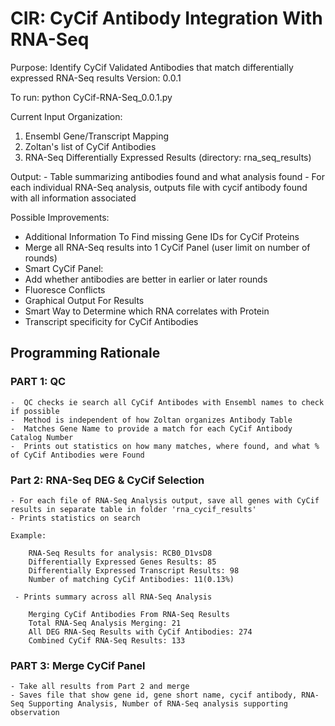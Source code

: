 # CIR: CyCif Antibody Integration With RNA-Seq
Purpose: Identify CyCif Validated Antibodies that match differentially expressed RNA-Seq results
Version: 0.0.1

To run:  python CyCif-RNA-Seq_0.0.1.py

Current Input Organization:
 1) Ensembl Gene/Transcript Mapping
 2) Zoltan's list of CyCif Antibodies
 3) RNA-Seq Differentially Expressed Results (directory: rna_seq_results)
 
 Output: 
    - Table summarizing antibodies found and what analysis found
    - For each individual RNA-Seq analysis, outputs file with cycif antibody found with all information associated

Possible Improvements:
- Additional Information To Find missing Gene IDs for CyCif Proteins 
- Merge all RNA-Seq results into 1 CyCif Panel (user limit on number of rounds)
- Smart CyCif Panel: 
- Add whether antibodies are better in earlier or later rounds
- Fluoresce Conflicts
- Graphical Output For Results
- Smart Way to Determine which RNA correlates with Protein
- Transcript specificity for CyCif Antibodies

## Programming Rationale
 ### PART 1: QC
    -  QC checks ie search all CyCif Antibodes with Ensembl names to check if possible 
    -  Method is independent of how Zoltan organizes Antibody Table
    -  Matches Gene Name to provide a match for each CyCif Antibody Catalog Number
    -  Prints out statistics on how many matches, where found, and what % of CyCif Antibodies were Found
    
 ### Part 2: RNA-Seq DEG & CyCif Selection
    - For each file of RNA-Seq Analysis output, save all genes with CyCif results in separate table in folder 'rna_cycif_results'
    - Prints statistics on search
    
    Example:
    
        RNA-Seq Results for analysis: RCB0_D1vsD8
        Differentially Expressed Genes Results: 85
        Differentially Expressed Transcript Results: 98
        Number of matching CyCif Antibodies: 11(0.13%)
        
     - Prints summary across all RNA-Seq Analysis
     
        Merging CyCif Antibodies From RNA-Seq Results
        Total RNA-Seq Analysis Merging: 21
        All DEG RNA-Seq Results with CyCif Antibodies: 274
        Combined CyCif RNA-Seq Results: 133
        
 ### PART 3: Merge CyCif Panel
    - Take all results from Part 2 and merge
    - Saves file that show gene id, gene short name, cycif antibody, RNA-Seq Supporting Analysis, Number of RNA-Seq analysis supporting observation
 


